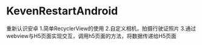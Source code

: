 # KevenRestartAndroid
重新认识安卓
1.简单RecyclerView的使用
2.自定义相机，拍摄行驶证照片
3.通过webview与H5页面实现交互，调用h5页面的方法，将数据传递给H5页面
